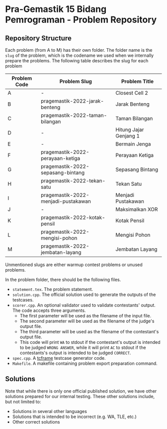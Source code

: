 # Pra-Gemastik 15 Bidang Pemrograman - Problem Repository

## Repository Structure

Each problem (from A to M) has their own folder. The folder name is the `slug` of the problem, which is the codename we used when we internally prepare the problems. The following table describes the slug for each problem

| Problem Code | Problem Slug   					| Problem Title             |
| ------------ | ---------------------------------- | --------------------------|
| A            | -							        | Closest Cell 2        	|
| B            | pragemastik-2022-jarak-benteng     | Jarak Benteng         	|
| C            | pragemastik-2022-taman-bilangan    | Taman Bilangan			|
| D            | -      							| Hitung Jajar Genjang 1 	|
| E            | -     								| Bermain Jenga 		    |
| F            | pragemastik-2022-perayaan-ketiga   | Perayaan Ketiga	        |
| G            | pragemastik-2022-sepasang-bintang 	| Sepasang Bintang			|
| H            | pragemastik-2022-tekan-satu        | Tekan Satu	            |
| I            | pragemastik-2022-menjadi-pustakawan| Menjadi Pustakawan        |
| J            | -          						| Maksimalkan XOR       	|
| K            | pragemastik-2022-kotak-pensil      | Kotak Pensil              |
| L            | pragemastik-2022-mengisi-pohon     | Mengisi Pohon	            |
| M            | pragemastik-2022-jembatan-layang   | Jembatan Layang           |

Unmentioned slugs are either warmup contest problems or unused problems.

In the problem folder, there should be the following files.

- `statement.tex`. The problem statement.
- `solution.cpp`. The official solution used to generate the outputs of the testcases.
- `scorer.cpp`. An optional validator used to validate contestants' output. The code accepts three arguments.
  - The first parameter will be used as the filename of the input file.
  - The second parameter will be used as the filename of the judge's output file.
  - The third parameter will be used as the filename of the contestant's output file.
  - This code will print `WA` to stdout if the contestant's output is intended to be judged `WRONG ANSWER`, while it will print `AC` to stdout if the contestants's output is intended to be judged `CORRECT`.
- `spec.cpp`. A <a href="https://tcframe.toki.id/">tcframe</a> testcase generator code.
- `Makefile`. A makefile containing problem export preparation command.

## Solutions

Note that while there is only one official published solution, we have other solutions prepared for our internal testing. These other solutions include, but not limited to:

- Solutions in several other languages
- Solutions that is intended to be incorrect (e.g. WA, TLE, etc.)
- Other correct solutions